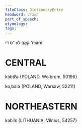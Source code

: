 ```yaml
---
fileClass: DictionaryEntry
headword: קאָבילע
part_of_speech: 
etymology: 
tags: 
---
```

קאָבילע
־ס
די
'mare'

CENTRAL
========

kɔ́bɪlʲə {POLAND, Wolbrom, 50196}

ko,bələ {POLAND, Warsaw, 52211}

NORTHEASTERN
==============

kabílɛ {LITHUANIA, Vilnius, 54257}